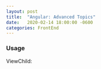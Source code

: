 ```yaml
---
layout: post
title:  "Angular: Advanced Topics"
date:   2020-02-14 18:00:00 -0600
categories: FrontEnd
---
```


### Usage 
ViewChild: 

